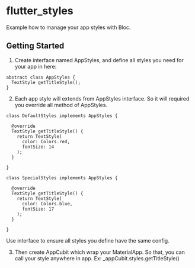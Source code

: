 # flutter_styles

Example how to manage your app styles with Bloc.

## Getting Started

1. Create interface named AppStyles, and define all styles you need for your app in here:

```
abstract class AppStyles {
  TextStyle getTitleStyle();
}
```

2. Each app style will extends from AppStyles interface. So it will required you override all method of AppStyles.

```
class DefaultStyles implements AppStyles {

  @override
  TextStyle getTitleStyle() {
    return TextStyle(
      color: Colors.red,
      fontSize: 14
    );
  }

}

class SpecialStyles implements AppStyles {

  @override
  TextStyle getTitleStyle() {
    return TextStyle(
      color: Colors.blue,
      fontSize: 17
    );
  }

}
```

Use interface to ensure all styles you define have the same config.

3. Then create AppCubit which wrap your MaterialApp. So that, you can call your style anywhere in app.
Ex: _appCubit.styles.getTitleStyle()
